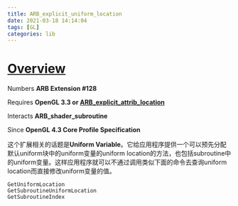 ```yaml
---
title: ARB_explicit_uniform_location
date: 2021-03-18 14:14:04
tags: [GL]
categories: lib
---
```


# [Overview](https://www.khronos.org/registry/OpenGL/extensions/ARB/ARB_explicit_uniform_location.txt)

Numbers **ARB Extension #128**

<!--more-->

Requires **OpenGL 3.3 or [ARB_explicit_attrib_location](https://www.khronos.org/registry/OpenGL/extensions/ARB/ARB_explicit_attrib_location.txt)**

Interacts **ARB_shader_subroutine**

Since **OpenGL 4.3 Core Profile Specification**

这个扩展相关的话题是**Uniform Variable**。它给应用程序提供一个可以预先分配默认uniform块中的uniform变量的uniform location的方法，也包括subroutine中的uniform变量。这样应用程序就可以不通过调用类似下面的命令去查询uniform location而直接修改uniform变量的值。

```
GetUniformLocation
GetSubroutineUniformLocation
GetSubroutineIndex
```
